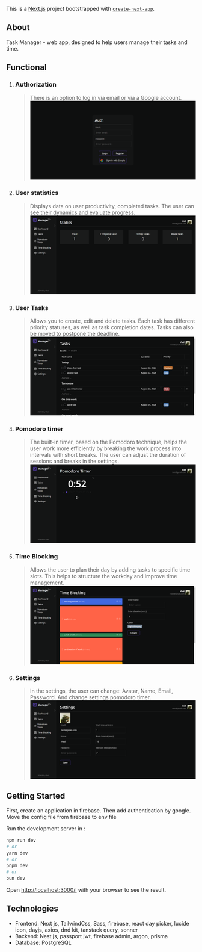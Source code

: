 This is a [Next.js](https://nextjs.org/) project bootstrapped with [`create-next-app`](https://github.com/vercel/next.js/tree/canary/packages/create-next-app).

## About

Task Manager - web app, designed to help users manage their tasks and time.

## Functional

1. ### Authorization

   > There is an option to log in via email or via a Google account.
   > ![Auth page](/public/image/Auth.png)

2. ### User statistics

   > Displays data on user productivity, completed tasks. The user can see their dynamics and evaluate progress.
   > ![statistics page](/public/image/Dashboard.png)

3. ### User Tasks

   > Allows you to create, edit and delete tasks. Each task has different priority statuses, as well as task completion dates. Tasks can also be moved to postpone the deadline.
   > ![tasks page](/public/image/Tasks.png)

4. ### Pomodoro timer

   > The built-in timer, based on the Pomodoro technique, helps the user work more efficiently by breaking the work process into intervals with short breaks. The user can adjust the duration of sessions and breaks in the settings.
   > ![pomodoro timer](/public/image/Pomodoro%20Timer.png)

5. ### Time Blocking

   > Allows the user to plan their day by adding tasks to specific time slots. This helps to structure the workday and improve time management.
   > ![time blocking page](/public/image/Time%20blocking.png)

6. ### Settings
   > In the settings, the user can change: Avatar, Name, Email, Password. And change settings pomodoro timer.
   > ![settings page](/public/image/Settings.png)

## Getting Started

First, create an application in firebase. Then add authentication by google. Move the config file from firebase to env file

Run the development server in :

```bash
npm run dev
# or
yarn dev
# or
pnpm dev
# or
bun dev
```

Open [http://localhost:3000/i](http://localhost:3000/i) with your browser to see the result.

## Technologies

- Frontend: Next js, TailwindCss, Sass, firebase, react day picker, lucide icon, dayjs, axios, dnd kit, tanstack query, sonner
- Backend: Nest js, passport jwt, firebase admin, argon, prisma
- Database: PostgreSQL
